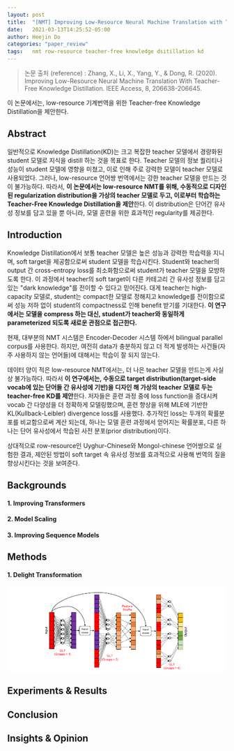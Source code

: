 ```yaml
---
layout: post
title:  "[NMT] Improving Low-Resource Neural Machine Translation with Teacher-Free Knowledge Distillation"
date:   2021-03-13T14:25:52-05:00
author: Heejin Do
categories: "paper_review"
tags:	nmt row-resource teacher-free knowledge dsitillation kd
---
```

> 논문 출처 (reference)
: Zhang, X., Li, X., Yang, Y., & Dong, R. (2020). Improving Low-Resource Neural Machine Translation With Teacher-Free Knowledge Distillation. IEEE Access, 8, 206638-206645.


이 논문에서는, low-resource 기계번역을 위한 Teacher-free Knowledge Distillation을 제안한다.

## Abstract
일반적으로 Knowledge Distillation(KD)는 크고 복잡한 teacher 모델에서 경량화된 student 모델로 지식을 distill 하는 것을 목표로 한다. Teacher 모델의 정보 퀄리티나 성능이 student 모델에 영향을 미쳤고, 이로 인해 주로 강력한 모델이 teacher 모델로 사용되었다. 그러나, low-resource 언어쌍 번역에서는 강한 teacher 모델을 만드는 것이 불가능하다. 따라서, **이 논문에서는 low-resource NMT를 위해, 수동적으로 디자인된 regularization distribution을 가상의 teacher 모델로 두고, 이로부터 학습하는 Teacher-Free Knowledge Distillation을 제안**한다. 이 distribution은 단어간 유사성 정보를 담고 있을 뿐 아니라, 모델 훈련을 위한 효과적인 regularity를 제공한다.

## Introduction
Knowledge Distillation에서 보통 teacher 모델은 높은 성능과 강력한 학습력을 지니며, soft target을 제공함으로써 student 모델을 학습시킨다. Student와 teacher의 output 간 cross-entropy loss를 최소화함으로써 student가 teacher 모델을 모방하도록 한다. 이 과정에서 teacher의 soft target이 다른 카테고리 간 유사성 정보를 담고 있는 "dark knowledge"를 전이할 수 있다고 믿어진다. 대게 teacher는 high-capacity 모델로, student는 compact한 모델로 정해지고 knowledge를 전이함으로써 성능 저하 없이 student의 compactness로 인해 benefit 받기를 기대한다. **이 연구에서는 모델을 compress 하는 대신, student가 teacher와 동일하게 parameterized 되도록 새로운 관점으로 접근한다.**

현재, 대부분의 NMT 시스템은 Encoder-Decoder 시스템 하에서 bilingual parallel corpus를 사용한다. 하지만, 여전히 data가 충분하지 않고 더 적게 발생하는 사건들(자주 사용하지 않는 언어들)에 대해서는 학습이 잘 되지 않는다.

데이터 양이 적은 low-resource NMT에서는, 더 나은 teacher 모델을 만드는게 사실상 불가능하다. 따라서 **이 연구에서는, 수동으로 target distribution(target-side vocab에 있는 단어들 간 유사성에 기반)을 디자인 해 가상의 teacher 모델로 두는 teacher-free KD를 제안**한다. 저자들은 훈련 과정 중에 loss function을 증대시켜 vocab 간 다양성을 더 정확하게 모델링했으며, 훈련 향상을 위해 MLE에 기반한 KL(Kullback-Leibler) divergence loss를 사용했다. 추가적인 loss는 두개의 확률분포를 비교함으로써 계산 되는데, 하나는 모델 훈련 과정에서 얻어지는 확률분포, 다른 하나는 단어 유사성에서 학습된 사전 분포(prior distribution)이다.

상대적으로 row-resource인 Uyghur-Chinese와 Mongol-chinese 언어쌍으로 실험한 결과, 제안된 방법이 soft target 속 유사성 정보를 효과적으로 사용해 번역의 질을 향상시킨다는 것을 보여준다. 



## Backgrounds

#### 1. Improving Transformers

#### 2. Model Scaling

#### 3. Improving Sequence Models

## Methods 

#### 1. Delight Transformation

<img src="/assets/images/delight_2.PNG" title="delight_2">


## Experiments & Results

## Conclusion

## Insights & Opinion
